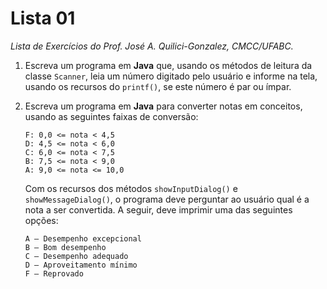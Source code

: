 # Lista 01
*Lista de Exercícios do Prof. José A. Quilici-Gonzalez, CMCC/UFABC.*

1. Escreva um programa em **Java** que, usando os métodos de leitura da classe `Scanner`, leia um número digitado pelo usuário e informe na tela, usando os recursos do `printf()`, se este número é par ou ímpar.
1. Escreva um programa em **Java** para converter notas em conceitos, usando as seguintes faixas de conversão:
    ```
    F: 0,0 <= nota < 4,5
    D: 4,5 <= nota < 6,0
    C: 6,0 <= nota < 7,5
    B: 7,5 <= nota < 9,0
    A: 9,0 <= nota <= 10,0
    ```

    Com os recursos dos métodos `showInputDialog()` e `showMessageDialog()`, o programa deve perguntar ao usuário qual é a nota a ser convertida. A seguir, deve imprimir uma das seguintes opções:

    ```
    A – Desempenho excepcional
    B – Bom desempenho
    C – Desempenho adequado
    D – Aproveitamento mínimo
    F – Reprovado
    ```
